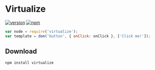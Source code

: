 # Virtualize

[![version](https://img.shields.io/npm/v/virtualize.svg?style=flat-square)](https://www.npmjs.com/package/virtualize)
[![npm](https://img.shields.io/badge/license-MIT-blue.svg?style=flat-square)]()

```js
var node = require('virtualize');
var template = dom('button', { onClick: onClick }, ['Click me!']);
```
## Download

```
npm install virtualize
```